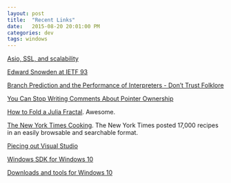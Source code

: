 ```yaml
---
layout: post
title:  "Recent Links"
date:   2015-08-20 20:01:00 PM
categories: dev
tags: windows
---
```


[Asio, SSL, and scalability](https://konradzemek.com/2015/08/16/asio-ssl-and-scalability/)

[Edward Snowden at IETF 93](https://gist.github.com/mnot/382aca0b23b6bf082116)

[Branch Prediction and the Performance of Interpreters - Don’t Trust Folklore](https://hal.inria.fr/hal-01100647/document)

[You Can Stop Writing Comments About Pointer Ownership](http://gpfault.net/posts/pointer-ownership-comments.txt.html)

[How to Fold a Julia Fractal](http://acko.net/blog/how-to-fold-a-julia-fractal/). Awesome.

[The New York Times Cooking](http://cooking.nytimes.com/). The New York Times posted 17,000 recipes in an easily browsable and searchable format.

[Piecing out Visual Studio](http://stackoverflow.com/questions/22290501/can-i-download-the-visual-c-command-line-compiler-without-visual-studio)

[Windows SDK for Windows 10](https://dev.windows.com/en-US/downloads/windows-10-sdk)

[Downloads and tools for Windows 10](https://dev.windows.com/en-us/downloads)
